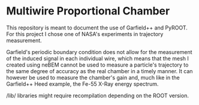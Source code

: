 # Multiwire Proportional Chamber

This repository is meant to document the use of Garfield++ and PyROOT. For this project I chose one of NASA's experiments in trajectory measurement. 

Garfield's periodic boundary condition does not allow for the measurement of the induced signal in each individual wire, which means that the mesh I created using neBEM cannot be used to measure a particle's trajectory to the same degree of accuracy as the real chamber in a timely manner. It can however be used to measure the chamber's gain and, much like in the Garfield++ Heed example, the Fe-55 X-Ray energy spectrum.

/lib/ libraries might require recompilation depending on the ROOT version.